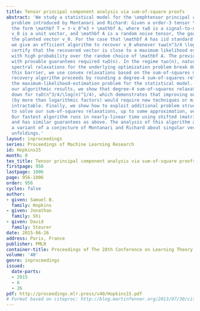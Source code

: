 ```yaml
---
title: Tensor principal component analysis via sum-of-square proofs
abstract: 'We study a statistical model for the \emphtensor principal component analysis
  problem introduced by Montanari and Richard: Given a order-3 tensor \mathbf T of
  the form \mathbf T = τ⋅v_0^⊗3 + \mathbf A, where τ≥0 is a signal-to-noise ratio,
  v_0 is a unit vector, and \mathbf A is a random noise tensor, the goal is to recover
  the planted vector v_0. For the case that \mathbf A has iid standard Gaussian entries,
  we give an efficient algorithm to recover v_0 whenever τ≥ω(n^3/4 \log(n)^1/4), and
  certify that the recovered vector is close to a maximum likelihood estimator, all
  with high probability over the random choice of \mathbf A. The previous best algorithms
  with provable guarantees required τ≥Ω(n). In the regime τ≤o(n), natural tensor-unfolding-based
  spectral relaxations for the underlying optimization problem break down. To go beyond
  this barrier, we use convex relaxations based on the sum-of-squares method. Our
  recovery algorithm proceeds by rounding a degree-4 sum-of-squares relaxations of
  the maximum-likelihood-estimation problem for the statistical model. To complement
  our algorithmic results, we show that degree-4 sum-of-squares relaxations break
  down for τ≤O(n^3/4/\log(n)^1/4), which demonstrates that improving our current guarantees
  (by more than logarithmic factors) would require new techniques or might even be
  intractable. Finally, we show how to exploit additional problem structure in order
  to solve our sum-of-squares relaxations, up to some approximation, very efficiently.
  Our fastest algorithm runs in nearly-linear time using shifted (matrix) power iteration
  and has similar guarantees as above. The analysis of this algorithm also confirms
  a variant of a conjecture of Montanari and Richard about singular vectors of tensor
  unfoldings.'
layout: inproceedings
series: Proceedings of Machine Learning Research
id: Hopkins15
month: 0
tex_title: Tensor principal component analysis via sum-of-square proofs
firstpage: 956
lastpage: 1006
page: 956-1006
order: 956
cycles: false
author:
- given: Samuel B.
  family: Hopkins
- given: Jonathan
  family: Shi
- given: David
  family: Steurer
date: 2015-06-26
address: Paris, France
publisher: PMLR
container-title: Proceedings of The 28th Conference on Learning Theory
volume: '40'
genre: inproceedings
issued:
  date-parts:
  - 2015
  - 6
  - 26
pdf: http://proceedings.mlr.press/v40/Hopkins15.pdf
# Format based on citeproc: http://blog.martinfenner.org/2013/07/30/citeproc-yaml-for-bibliographies/
---
```

